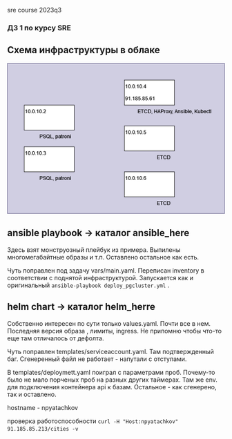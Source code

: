 sre course 2023q3
### ДЗ 1 по курсу SRE 
## Схема инфраструктуры в облаке 
![infra](images/infra.png)
## ansible playbook -> каталог ansible_here

Здесь взят монструозный плейбук из примера. Выпилены многомегабайтные образы и т.п. Оставлено остальное как есть. 

Чуть поправлен под задачу vars/main.yaml. Переписан inventory в соответствии с поднятой инфраструктурой. 
Запускается как и оригинальный ```ansible-playbook deploy_pgcluster.yml``` . 

## helm chart -> каталог helm_herre

Собственно интересен по сути только values.yaml. Почти все в нем. Последняя версия образа , лимиты, ingress. Не припомню чтобы что-то еще там отличалось от дефолта.

Чуть поправлен templates/serviceaccount.yaml. Там подтвержденный баг. Сгенеренный файл не работает - напутали с отступами.

В templates/deploymett.yaml поиграл с параметрами проб. Почему-то было не мало порченых проб на разных других таймерах. Там же env. для подключения контейнера api к базам.
Остальное - как сгенерено, так и оставлено. 

hostname - npyatachkov

проверка работоспособности ```curl -H "Host:npyatachkov" 91.185.85.213/cities -v```